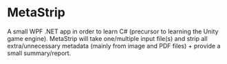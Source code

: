 # MetaStrip
A small WPF .NET app in order to learn C# (precursor to learning the Unity game engine).
MetaStrip will take one/multiple input file(s) and strip all extra/unnecessary metadata (mainly from image and PDF files) + provide a small summary/report.
